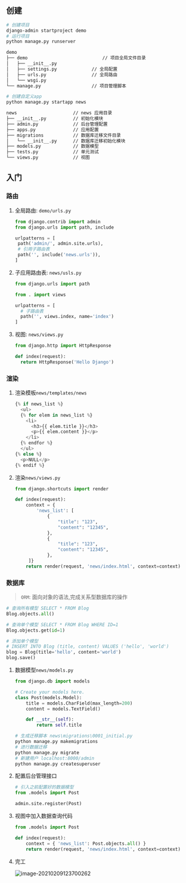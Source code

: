 <!--
title: 36-Django入门
sort:
-->

## 创建

```bash
# 创建项目
django-admin startproject demo
# 运行项目
python manage.py runserver

demo
├── demo              				// 项目全局文件目录
│   ├── __init__.py
│   ├── settings.py          	// 全局配置
│   ├── urls.py              	// 全局路由
│   └── wsgi.py
└── manage.py                	// 项目管理脚本

# 创建自定义app
python manage.py startapp news

news                     // news 应用目录
├── __init__.py          // 初始化模块
├── admin.py             // 后台管理配置
├── apps.py              // 应用配置
├── migrations           // 数据库迁移文件目录
│   └── __init__.py      // 数据库迁移初始化模块
├── models.py            // 数据模型
├── tests.py             // 单元测试
└── views.py             // 视图
```

## 入门

### 路由

1. 全局路由: `demo/urls.py`

   ```python
   from django.contrib import admin
   from django.urls import path, include

   urlpatterns = [
   	path('admin/', admin.site.urls),
   	# 引用子路由表
   	path('', include('news.urls')),
   ]
   ```

2. 子应用路由表: `news/usls.py`

   ```python
   from django.urls import path

   from . import views

   urlpatterns = [
     # 子路由表
     path('', views.index, name='index')
   ]
   ```

3. 视图: `news/views.py`

   ```python
   from django.http import HttpResponse

   def index(request):
     return HttpResponse('Hello Django')
   ```

### 渲染

1. 渲染模板`news/templates/news`

   ```python
   {% if news_list %}
     <ul>
     {% for elem in news_list %}
       <li>
         <h3>{{ elem.title }}</h3>
         <p>{{ elem.content }}</p>
       </li>
     {% endfor %}
     </ul>
   {% else %}
     <p>NULL</p>
   {% endif %}
   ```

2. 渲染`news/views.py`

   ```python
   from django.shortcuts import render

   def index(request):
       context = {
           'news_list': [
               {
                   "title": "123",
                   "content": "12345",
               },
               {
                   "title": "123",
                   "content": "12345",
               },
   		]}
       return render(request, 'news/index.html', context=context)
   ```

### 数据库

> `ORM`: 面向对象的语法,完成关系型数据库的操作

```python
# 查询所有模型 SELECT * FROM Blog
Blog.objects.all()

# 查询单个模型 SELECT * FROM Blog WHERE ID=1
Blog.objects.get(id=1)

# 添加单个模型
# INSERT INTO Blog (title, content) VALUES ('hello', 'world')
blog = Blog(title='hello', content='world')
blog.save()
```

1. 数据模型`news/models.py`

   ```python
   from django.db import models

   # Create your models here.
   class Post(models.Model):
       title = models.CharField(max_length=200)
       content = models.TextField()

       def __str__(self):
           return self.title

   # 生成迁移脚本 news\migrations\0001_initial.py
   python manage.py makemigrations
   # 进行数据迁移
   python manage.py migrate
   # 新建用户 localhost:8000/admin
   python manage.py createsuperuser
   ```

2. 配置后台管理接口

   ```python
   # 引入之前配置好的数据模型
   from .models import Post

   admin.site.register(Post)
   ```

3. 视图中加入数据查询代码

   ```python
   from .models import Post

   def index(request):
       context = { 'news_list': Post.objects.all() }
       return render(request, 'news/index.html', context=context)
   ```

4. 完工

   ![image-20210209123700262](https://img-1257284600.cos.ap-beijing.myqcloud.com/2021/image-20210209123700262.png)
